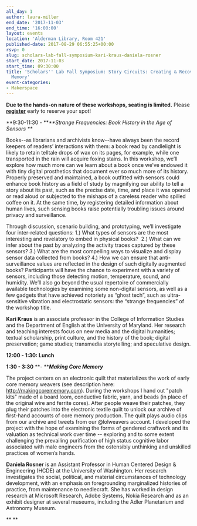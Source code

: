 ```yaml
---
all_day: 1
author: laura-miller
end_date: '2017-11-03'
end_time: '16:00:00'
layout: events
location: 'Alderman Library, Room 421'
published-date: 2017-08-29 06:55:25+00:00
rsvp: 0
slug: scholars-lab-fall-symposium-kari-kraus-daniela-rosner
start_date: 2017-11-03
start_time: 09:30:00
title: 'Scholars'' Lab Fall Symposium: Story Circuits: Creating & Recovering Embodied
  Memory'
event-categories:
- Makerspace
---
```


**Due to the hands-on nature of these workshops, seating is limited.** Please **[register](http://tiny.cc/FallSymposium)** early to reserve your spot!

**9:30-11:30 - **_**Strange Frequencies: Book History in the Age of Sensors
**_

Books--as librarians and archivists know--have always been the record keepers of readers’ interactions with them: a book read by candlelight is likely to retain telltale drops of wax on its pages, for example, while one transported in the rain will acquire foxing stains. In this workshop, we’ll explore how much more can we learn about a book once we’ve endowed it with tiny digital prosthetics that document ever so much more of its history. Properly preserved and maintained, a book outfitted with sensors could enhance book history as a field of study by magnifying our ability to tell a story about its past, such as the precise date, time, and place it was opened or read aloud or subjected to the mishaps of a careless reader who spilled coffee on it. At the same time, by registering detailed information about human lives, such sensing books raise potentially troubling issues around privacy and surveillance.

Through discussion, scenario building, and prototyping, we’ll investigate four inter-related questions: 1.) What types of sensors are the most interesting and revelatory to embed in physical books?  2.) What can we infer about the past by analyzing the activity traces captured by these sensors? 3.) What are the most compelling ways to visualize and display sensor data collected from books? 4.) How we can ensure that anti-surveillance values are reflected in the design of such digitally augmented books? Participants will have the chance to experiment with a variety of sensors, including those detecting motion, temperature, sound, and humidity. We’ll also go beyond the usual repertoire of commercially available technologies by examining some non-digital sensors, as well as a few gadgets that have achieved notoriety as “ghost tech”, such as ultra-sensitive vibration and electrostatic sensors: the “strange frequencies” of the workshop title.

**Kari Kraus** is an associate professor in the College of Information Studies and the Department of English at the University of Maryland. Her research and teaching interests focus on new media and the digital humanities; textual scholarship, print culture, and the history of the book; digital preservation; game studies; transmedia storytelling; and speculative design.

**12:00 - 1:30: Lunch**

**1:30 - 3:30** **- **_**Making Core Memory**_

The project centers on an electronic quilt that materializes the work of early core memory weavers (see description here: http://makingcorememory.com). During the workshops I hand out "patch kits" made of a board loom, conductive fabric, yarn, and beads (in place of the original wire and ferrite cores). After people weave their patches, they plug their patches into the electronic textile quilt to unlock our archive of first-hand accounts of core memory production. The quilt plays audio clips from our archive and tweets from our @lolweavers account. I developed the project with the hope of examining the forms of gendered craftwork and its valuation as technical work over time -- exploring and to some extent challenging the prevailing purification of high status cognitive labor associated with male engineers from the ostensibly unthinking and unskilled practices of women’s hands.

**Daniela Rosner** is an Assistant Professor in Human Centered Design & Engineering (HCDE) at the University of Washington. Her research investigates the social, political, and material circumstances of technology development, with an emphasis on foregrounding marginalized histories of practice, from maintenance to needlecraft. She has worked in design research at Microsoft Research, Adobe Systems, Nokia Research and as an exhibit designer at several museums, including the Adler Planetarium and Astronomy Museum.

** **






